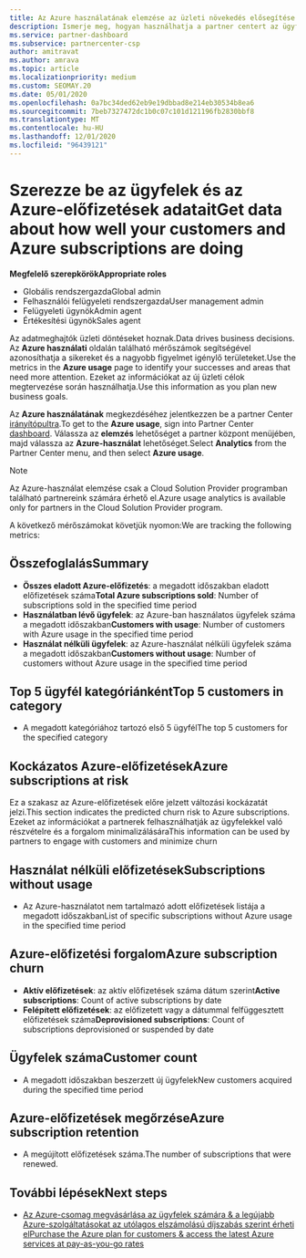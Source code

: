 ```yaml
---
title: Az Azure használatának elemzése az üzleti növekedés elősegítése érdekében
description: Ismerje meg, hogyan használhatja a partner centert az ügyfelek Azure-előfizetéseit használó adatok lekérdezésére. Az adatforgalom az eladott előfizetéseket, valamint a kockázatos és használatban lévő előfizetéseket tartalmazza.
ms.service: partner-dashboard
ms.subservice: partnercenter-csp
author: amitravat
ms.author: amrava
ms.topic: article
ms.localizationpriority: medium
ms.custom: SEOMAY.20
ms.date: 05/01/2020
ms.openlocfilehash: 0a7bc34ded62eb9e19dbbad8e214eb30534b8ea6
ms.sourcegitcommit: 7beb7327472dc1b0c07c101d121196fb2830bbf8
ms.translationtype: MT
ms.contentlocale: hu-HU
ms.lasthandoff: 12/01/2020
ms.locfileid: "96439121"
---
```

# <a name="get-data-about-how-well-your-customers-and-azure-subscriptions-are-doing"></a><span data-ttu-id="ed486-104">Szerezze be az ügyfelek és az Azure-előfizetések adatait</span><span class="sxs-lookup"><span data-stu-id="ed486-104">Get data about how well your customers and Azure subscriptions are doing</span></span>



<span data-ttu-id="ed486-105">**Megfelelő szerepkörök**</span><span class="sxs-lookup"><span data-stu-id="ed486-105">**Appropriate roles**</span></span>

- <span data-ttu-id="ed486-106">Globális rendszergazda</span><span class="sxs-lookup"><span data-stu-id="ed486-106">Global admin</span></span>
- <span data-ttu-id="ed486-107">Felhasználói felügyeleti rendszergazda</span><span class="sxs-lookup"><span data-stu-id="ed486-107">User management admin</span></span>
- <span data-ttu-id="ed486-108">Felügyeleti ügynök</span><span class="sxs-lookup"><span data-stu-id="ed486-108">Admin agent</span></span>
- <span data-ttu-id="ed486-109">Értékesítési ügynök</span><span class="sxs-lookup"><span data-stu-id="ed486-109">Sales agent</span></span>

<span data-ttu-id="ed486-110">Az adatmeghajtók üzleti döntéseket hoznak.</span><span class="sxs-lookup"><span data-stu-id="ed486-110">Data drives business decisions.</span></span> <span data-ttu-id="ed486-111">Az **Azure használati** oldalán található mérőszámok segítségével azonosíthatja a sikereket és a nagyobb figyelmet igénylő területeket.</span><span class="sxs-lookup"><span data-stu-id="ed486-111">Use the metrics in the **Azure usage** page to identify your successes and areas that need more attention.</span></span> <span data-ttu-id="ed486-112">Ezeket az információkat az új üzleti célok megtervezése során használhatja.</span><span class="sxs-lookup"><span data-stu-id="ed486-112">Use this information as you plan new business goals.</span></span>

<span data-ttu-id="ed486-113">Az **Azure használatának** megkezdéséhez jelentkezzen be a partner Center [irányítópultra](https://partner.microsoft.com/dashboard).</span><span class="sxs-lookup"><span data-stu-id="ed486-113">To get to the **Azure usage**, sign into Partner Center [dashboard](https://partner.microsoft.com/dashboard).</span></span> <span data-ttu-id="ed486-114">Válassza az **elemzés** lehetőséget a partner központ menüjében, majd válassza az **Azure-használat** lehetőséget.</span><span class="sxs-lookup"><span data-stu-id="ed486-114">Select **Analytics** from the Partner Center menu, and then select **Azure usage**.</span></span>

> [!NOTE]
> <span data-ttu-id="ed486-115">Az Azure-használat elemzése csak a Cloud Solution Provider programban található partnereink számára érhető el.</span><span class="sxs-lookup"><span data-stu-id="ed486-115">Azure usage analytics is available only for partners in the Cloud Solution Provider program.</span></span>

<span data-ttu-id="ed486-116">A következő mérőszámokat követjük nyomon:</span><span class="sxs-lookup"><span data-stu-id="ed486-116">We are tracking the following metrics:</span></span>

## <a name="summary"></a><span data-ttu-id="ed486-117">Összefoglalás</span><span class="sxs-lookup"><span data-stu-id="ed486-117">Summary</span></span>

- <span data-ttu-id="ed486-118">**Összes eladott Azure-előfizetés**: a megadott időszakban eladott előfizetések száma</span><span class="sxs-lookup"><span data-stu-id="ed486-118">**Total Azure subscriptions sold**: Number of subscriptions sold in the specified time period</span></span>  
- <span data-ttu-id="ed486-119">**Használatban lévő ügyfelek**: az Azure-ban használatos ügyfelek száma a megadott időszakban</span><span class="sxs-lookup"><span data-stu-id="ed486-119">**Customers with usage**: Number of customers with Azure usage in the specified time period</span></span>  
- <span data-ttu-id="ed486-120">**Használat nélküli ügyfelek**: az Azure-használat nélküli ügyfelek száma a megadott időszakban</span><span class="sxs-lookup"><span data-stu-id="ed486-120">**Customers without usage**: Number of customers without Azure usage in the specified time period</span></span>  

## <a name="top-5-customers-in-category"></a><span data-ttu-id="ed486-121">Top 5 ügyfél kategóriánként</span><span class="sxs-lookup"><span data-stu-id="ed486-121">Top 5 customers in category</span></span>

- <span data-ttu-id="ed486-122">A megadott kategóriához tartozó első 5 ügyfél</span><span class="sxs-lookup"><span data-stu-id="ed486-122">The top 5 customers for the specified category</span></span>  

## <a name="azure-subscriptions-at-risk"></a><span data-ttu-id="ed486-123">Kockázatos Azure-előfizetések</span><span class="sxs-lookup"><span data-stu-id="ed486-123">Azure subscriptions at risk</span></span>

<span data-ttu-id="ed486-124">Ez a szakasz az Azure-előfizetések előre jelzett változási kockázatát jelzi.</span><span class="sxs-lookup"><span data-stu-id="ed486-124">This section indicates the predicted churn risk to Azure subscriptions.</span></span> <span data-ttu-id="ed486-125">Ezeket az információkat a partnerek felhasználhatják az ügyfelekkel való részvételre és a forgalom minimalizálására</span><span class="sxs-lookup"><span data-stu-id="ed486-125">This information can be used by partners to engage with customers and minimize churn</span></span>

## <a name="subscriptions-without-usage"></a><span data-ttu-id="ed486-126">Használat nélküli előfizetések</span><span class="sxs-lookup"><span data-stu-id="ed486-126">Subscriptions without usage</span></span>

- <span data-ttu-id="ed486-127">Az Azure-használatot nem tartalmazó adott előfizetések listája a megadott időszakban</span><span class="sxs-lookup"><span data-stu-id="ed486-127">List of specific subscriptions without Azure usage in the specified time period</span></span>  

## <a name="azure-subscription-churn"></a><span data-ttu-id="ed486-128">Azure-előfizetési forgalom</span><span class="sxs-lookup"><span data-stu-id="ed486-128">Azure subscription churn</span></span>

- <span data-ttu-id="ed486-129">**Aktív előfizetések**: az aktív előfizetések száma dátum szerint</span><span class="sxs-lookup"><span data-stu-id="ed486-129">**Active subscriptions**: Count of active subscriptions by date</span></span>  
- <span data-ttu-id="ed486-130">**Felépített előfizetések**: az előfizetett vagy a dátummal felfüggesztett előfizetések száma</span><span class="sxs-lookup"><span data-stu-id="ed486-130">**Deprovisioned subscriptions**: Count of subscriptions deprovisioned or suspended by date</span></span>  

## <a name="customer-count"></a><span data-ttu-id="ed486-131">Ügyfelek száma</span><span class="sxs-lookup"><span data-stu-id="ed486-131">Customer count</span></span>

- <span data-ttu-id="ed486-132">A megadott időszakban beszerzett új ügyfelek</span><span class="sxs-lookup"><span data-stu-id="ed486-132">New customers acquired during the specified time period</span></span>  

## <a name="azure-subscription-retention"></a><span data-ttu-id="ed486-133">Azure-előfizetések megőrzése</span><span class="sxs-lookup"><span data-stu-id="ed486-133">Azure subscription retention</span></span>

- <span data-ttu-id="ed486-134">A megújított előfizetések száma.</span><span class="sxs-lookup"><span data-stu-id="ed486-134">The number of subscriptions that were renewed.</span></span>

 ## <a name="next-steps"></a><span data-ttu-id="ed486-135">További lépések</span><span class="sxs-lookup"><span data-stu-id="ed486-135">Next steps</span></span>

- [<span data-ttu-id="ed486-136">Az Azure-csomag megvásárlása az ügyfelek számára & a legújabb Azure-szolgáltatásokat az utólagos elszámolású díjszabás szerint érheti el</span><span class="sxs-lookup"><span data-stu-id="ed486-136">Purchase the Azure plan for customers & access the latest Azure services at pay-as-you-go rates</span></span>](purchase-azure-plan.md)
